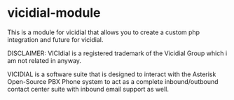 # vicidial-module
This is a module for vicidial that allows you to create a custom php integration and future for vicidial.

DISCLAIMER: VICIdial is a registered trademark of the Vicidial Group which i am not related in anyway.

VICIDIAL is a software suite that is designed to interact with the Asterisk Open-Source PBX Phone system to act as a 
complete inbound/outbound contact center suite with inbound email support as well.
